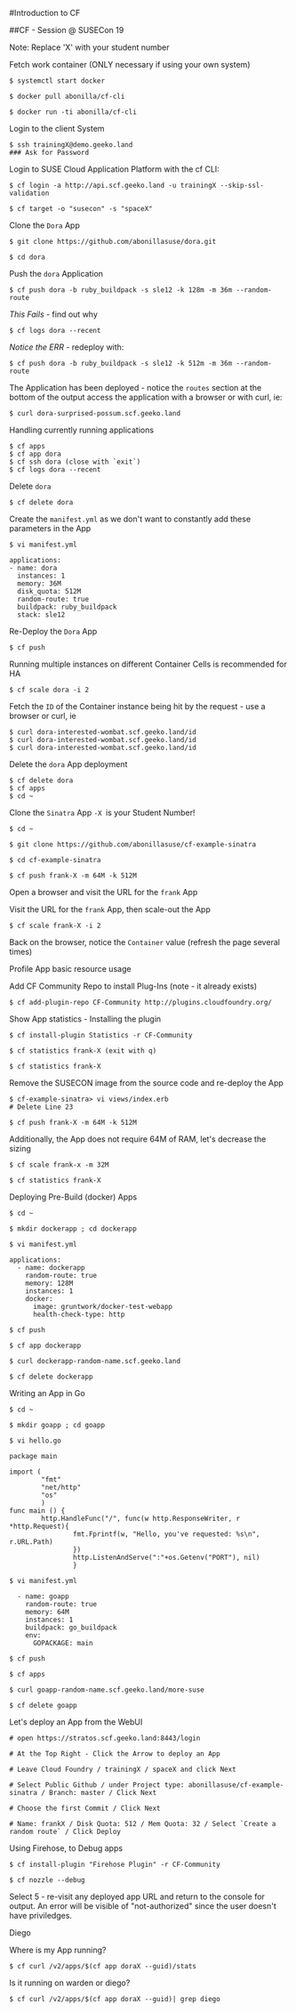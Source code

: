 #Introduction to CF

##CF - Session @ SUSECon 19

Note: Replace 'X' with your student number

Fetch work container (ONLY necessary if using your own system)

    $ systemctl start docker

    $ docker pull abonilla/cf-cli

    $ docker run -ti abonilla/cf-cli

Login to the client System

    $ ssh trainingX@demo.geeko.land
    ### Ask for Password

Login to SUSE Cloud Application Platform with the cf CLI:

    $ cf login -a http://api.scf.geeko.land -u trainingX --skip-ssl-validation
    
    $ cf target -o "susecon" -s "spaceX"


Clone the `Dora` App
    
    $ git clone https://github.com/abonillasuse/dora.git

    $ cd dora

Push the `dora` Application

    $ cf push dora -b ruby_buildpack -s sle12 -k 128m -m 36m --random-route
    
*This Fails* - find out why
    
    $ cf logs dora --recent
    
*Notice the ERR* - redeploy with:  
    
    $ cf push dora -b ruby_buildpack -s sle12 -k 512m -m 36m --random-route
    
The Application has been deployed - notice the `routes` section at the bottom of the output
access the application with a browser or with curl, ie:

    $ curl dora-surprised-possum.scf.geeko.land

Handling currently running applications

    $ cf apps
    $ cf app dora
    $ cf ssh dora (close with `exit`)
    $ cf logs dora --recent

Delete `dora`

    $ cf delete dora

Create the `manifest.yml` as we don't want to constantly add these parameters in the App

    $ vi manifest.yml
    
```    
applications:
- name: dora
  instances: 1
  memory: 36M
  disk_quota: 512M
  random-route: true
  buildpack: ruby_buildpack
  stack: sle12
```

Re-Deploy the `Dora` App

    $ cf push
    
Running multiple instances on different Container Cells is recommended for HA

    $ cf scale dora -i 2

Fetch the `ID` of the Container instance being hit by the request - use a browser or curl, ie

    $ curl dora-interested-wombat.scf.geeko.land/id
    $ curl dora-interested-wombat.scf.geeko.land/id
    $ curl dora-interested-wombat.scf.geeko.land/id

Delete the `dora` App deployment

    $ cf delete dora
    $ cf apps
    $ cd ~

Clone the `Sinatra` App `-X `is your Student Number! 

    $ cd ~
    
    $ git clone https://github.com/abonillasuse/cf-example-sinatra

    $ cd cf-example-sinatra

    $ cf push frank-X -m 64M -k 512M

Open a browser and visit the URL for the `frank` App

Visit the URL for the `frank` App, then scale-out the App

    $ cf scale frank-X -i 2
    
Back on the browser, notice the `Container` value (refresh the page several times)


Profile App basic resource usage

Add CF Community Repo to install Plug-Ins (note - it already exists)

    $ cf add-plugin-repo CF-Community http://plugins.cloudfoundry.org/

Show App statistics - Installing the plugin

    $ cf install-plugin Statistics -r CF-Community

    $ cf statistics frank-X (exit with q)

    $ cf statistics frank-X

Remove the SUSECON image from the source code and re-deploy the App

    $ cf-example-sinatra> vi views/index.erb
    # Delete Line 23
    
    $ cf push frank-X -m 64M -k 512M
    
Additionally, the App does not require 64M of RAM, let's decrease the sizing

    $ cf scale frank-x -m 32M
    
    $ cf statistics frank-X



Deploying Pre-Build (docker) Apps

    $ cd ~
    
    $ mkdir dockerapp ; cd dockerapp
    
    $ vi manifest.yml
```
applications:
  - name: dockerapp
    random-route: true
    memory: 128M
    instances: 1
    docker:
      image: gruntwork/docker-test-webapp
      health-check-type: http
 ```     
    $ cf push 

    $ cf app dockerapp
    
    $ curl dockerapp-random-name.scf.geeko.land
    
    $ cf delete dockerapp


Writing an App in Go

    $ cd ~
    
    $ mkdir goapp ; cd goapp
    
    $ vi hello.go
```
package main

import (
        "fmt"
        "net/http"
        "os"
        )
func main () {
        http.HandleFunc("/", func(w http.ResponseWriter, r *http.Request){
                fmt.Fprintf(w, "Hello, you've requested: %s\n", r.URL.Path)
                })
                http.ListenAndServe(":"+os.Getenv("PORT"), nil)
                }
  ```           
 
    $ vi manifest.yml
```applications:
  - name: goapp
    random-route: true
    memory: 64M
    instances: 1
    buildpack: go_buildpack
    env:
      GOPACKAGE: main
```
    $ cf push
    
    $ cf apps

    $ curl goapp-random-name.scf.geeko.land/more-suse

    $ cf delete goapp
    
    
    
Let's deploy an App from the WebUI

    # open https://stratos.scf.geeko.land:8443/login
    
    # At the Top Right - Click the Arrow to deploy an App
    
    # Leave Cloud Foundry / trainingX / spaceX and click Next
    
    # Select Public Github / under Project type: abonillasuse/cf-example-sinatra / Branch: master / Click Next
    
    # Choose the first Commit / Click Next
    
    # Name: frankX / Disk Quota: 512 / Mem Quota: 32 / Select `Create a random route` / Click Deploy









Using Firehose, to Debug apps

    $ cf install-plugin "Firehose Plugin" -r CF-Community

    $ cf nozzle --debug

Select 5 - re-visit any deployed app URL and return to the console for output.
An error will be visible of "not-authorized" since the user doesn't have priviledges.


Diego


Where is my App running?

    $ cf curl /v2/apps/$(cf app doraX --guid)/stats


Is it running on warden or diego?

    $ cf curl /v2/apps/$(cf app doraX --guid)| grep diego
